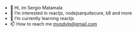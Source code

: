 - 👋 Hi, im Sergio Matamala
- 👀 I’m interested in reactjs, nodejsarquitecure, k8 and more
- 🌱 I’m currently learning reactjs
- 📫 How to reach me mvpdvlp@gmail.com
